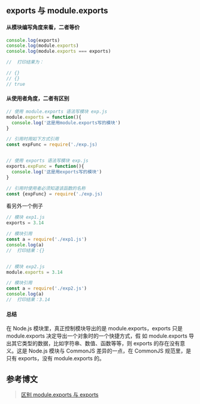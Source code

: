 ## exports 与 module.exports

#### 从模块编写角度来看，二者等价

```javascript
console.log(exports)
console.log(module.exports)
console.log(module.exports === exports)

//  打印结果为：

// {}
// {}
// true
```

#### 从使用者角度，二者有区别

```javascript
// 使用 module.exports 语法写模块 exp.js
module.exports = function(){
  console.log('这是用module.exports写的模块')
}

// 引用时用如下方式引用
const expFunc = require('./exp.js)


// 使用 exports 语法写模块 exp.js
exports.expFunc = function(){
  console.log('这是用exports写的模块')
}

// 引用时使用者必须知道该函数的名称
const {expFunc} = require('./exp.js)
```

看另外一个例子

```javascript
// 模块 exp1.js
exports = 3.14

// 模块引用
const a = require('./exp1.js')
console.log(a)
//  打印结果：{}


// 模块 exp2.js
module.exports = 3.14

// 模块引用
const a = require('./exp2.js')
console.log(a)
//  打印结果：3.14
```

#### 总结

在 Node.js 模块里，真正控制模块导出的是 module.exports，exports 只是 module.exports 决定导出一个对象时的一个快捷方式，假
如 module.exports 导出其它类型的数据，比如字符串、数值、函数等等，则 exports 的存在没有意义。这是 Node.js 模块与
CommonJS 差异的一点，在 CommonJS 规范里，是只有 exports，没有 module.exports 的。

## 参考博文

> [区别 module.exports 与 exports](https://blog.zfanw.com/differences-between-exports-module-dot-exports/)
